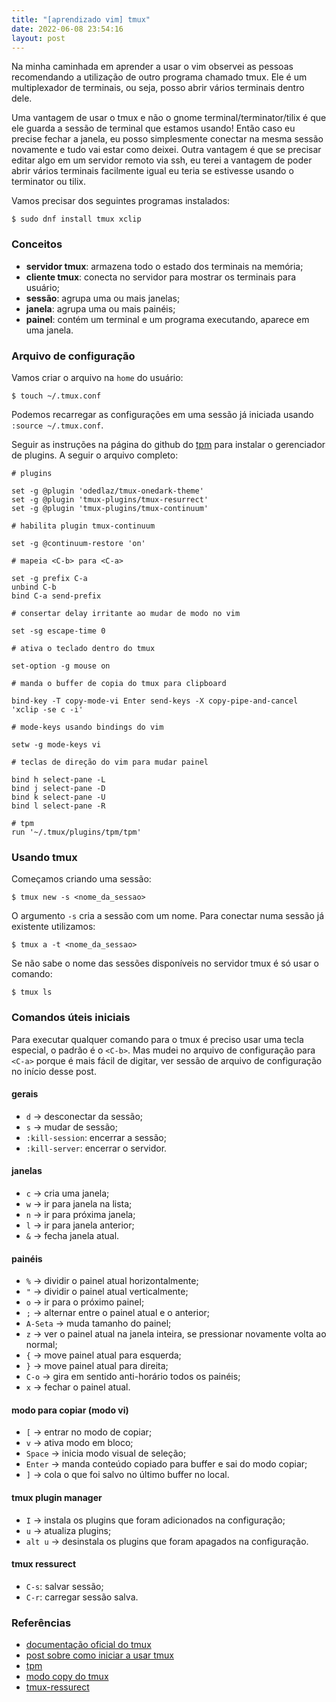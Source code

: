 ```yaml
---
title: "[aprendizado vim] tmux"
date: 2022-06-08 23:54:16
layout: post
---
```


Na minha caminhada em aprender a usar o vim observei as pessoas
recomendando a utilização de outro programa chamado tmux. Ele é um
multiplexador de terminais, ou seja, posso abrir vários terminais
dentro dele.

Uma vantagem de usar o tmux e não o gnome terminal/terminator/tilix
é que ele guarda a sessão de terminal que estamos usando! Então caso
eu precise fechar a janela, eu posso simplesmente conectar na mesma
sessão novamente e tudo vai estar como deixei. Outra vantagem é que
se precisar editar algo em um servidor remoto via ssh, eu terei a
vantagem de poder abrir vários terminais facilmente igual eu teria
se estivesse usando o terminator ou tilix.

Vamos precisar dos seguintes programas instalados:

```
$ sudo dnf install tmux xclip
```

### Conceitos

- **servidor tmux**: armazena todo o estado dos terminais na memória;
- **cliente tmux**: conecta no servidor para mostrar os terminais para
usuário;
- **sessão**: agrupa uma ou mais janelas;
- **janela**: agrupa uma ou mais painéis;
- **painel**: contém um terminal e um programa executando, aparece em uma
janela.

### Arquivo de configuração

Vamos criar o arquivo na `home` do usuário:

```
$ touch ~/.tmux.conf
```

Podemos recarregar as configurações em uma sessão já iniciada usando
`:source ~/.tmux.conf`.

Seguir as instruções na página do github do [tpm] para instalar o
gerenciador de plugins. A seguir o arquivo completo: 

```
# plugins

set -g @plugin 'odedlaz/tmux-onedark-theme'
set -g @plugin 'tmux-plugins/tmux-resurrect'
set -g @plugin 'tmux-plugins/tmux-continuum'

# habilita plugin tmux-continuum

set -g @continuum-restore 'on'

# mapeia <C-b> para <C-a>

set -g prefix C-a
unbind C-b
bind C-a send-prefix

# consertar delay irritante ao mudar de modo no vim

set -sg escape-time 0

# ativa o teclado dentro do tmux

set-option -g mouse on

# manda o buffer de copia do tmux para clipboard

bind-key -T copy-mode-vi Enter send-keys -X copy-pipe-and-cancel 'xclip -se c -i'

# mode-keys usando bindings do vim

setw -g mode-keys vi

# teclas de direção do vim para mudar painel

bind h select-pane -L
bind j select-pane -D
bind k select-pane -U
bind l select-pane -R

# tpm
run '~/.tmux/plugins/tpm/tpm'

```

### Usando tmux

Começamos criando uma sessão:

```
$ tmux new -s <nome_da_sessao>
```

O argumento `-s` cria a sessão com um nome. Para conectar numa
sessão já existente utilizamos:

```
$ tmux a -t <nome_da_sessao>
```

Se não sabe o nome das sessões disponíveis no servidor tmux é só usar
o comando:

```
$ tmux ls
```

### Comandos úteis iniciais

Para executar qualquer comando para o tmux é preciso usar uma tecla
especial, o padrão é o `<C-b>`. Mas mudei no arquivo de configuração
para `<C-a>` porque é mais fácil de digitar, ver sessão de arquivo de
configuração no início desse post.

#### gerais

- `d` -> desconectar da sessão;
- `s` -> mudar de sessão;
- `:kill-session`: encerrar a sessão;
- `:kill-server`: encerrar o servidor.

#### janelas

- `c` -> cria uma janela;
- `w` -> ir para janela na lista;
- `n` -> ir para próxima janela;
- `l` -> ir para janela anterior; 
- `&` -> fecha janela atual.

#### painéis

- `%` -> dividir o painel atual horizontalmente;
- `"` -> dividir o painel atual verticalmente;
- `o` -> ir para o próximo painel;
- `;` -> alternar entre o painel atual e o anterior;
- `A-Seta` -> muda tamanho do painel;
- `z` -> ver o painel atual na janela inteira, se pressionar novamente
volta ao normal;
- `{` -> move painel atual para esquerda;
- `}` -> move painel atual para direita;
- `C-o` -> gira em sentido anti-horário todos os painéis;
- `x` -> fechar o painel atual.

#### modo para copiar (modo vi)

- `[` -> entrar no modo de copiar;
- `v` -> ativa modo em bloco;
- `Space` -> inicia modo visual de seleção;
- `Enter` -> manda conteúdo copiado para buffer e sai do modo copiar;
- `]` -> cola o que foi salvo no último buffer no local.

#### tmux plugin manager

- `I` -> instala os plugins que foram adicionados na configuração;
- `u` -> atualiza plugins;
- `alt u` -> desinstala os plugins que foram apagados na configuração.

#### tmux ressurect

- `C-s`: salvar sessão;
- `C-r`: carregar sessão salva.

### Referências

+ [documentação oficial do tmux]
+ [post sobre como iniciar a usar tmux]
+ [tpm]
+ [modo copy do tmux]
+ [tmux-ressurect]

[documentação oficial do tmux]: https://github.com/tmux/tmux/wiki
[post sobre como iniciar a usar tmux]: https://linuxize.com/post/getting-started-with-tmux/
[tpm]: https://github.com/tmux-plugins/tpm
[modo copy do tmux]: https://dev.to/iggredible/the-easy-way-to-copy-text-in-tmux-319g
[tmux-ressurect]: https://github.com/tmux-plugins/tmux-resurrect
